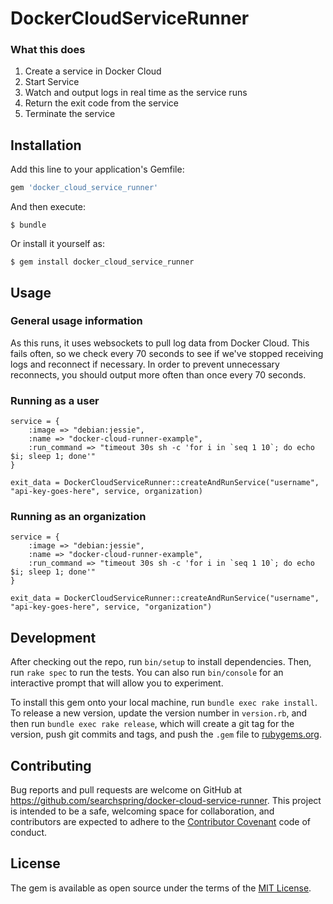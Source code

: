 # DockerCloudServiceRunner

### What this does
1. Create a service in Docker Cloud
2. Start Service
3. Watch and output logs in real time as the service runs
4. Return the exit code from the service
5. Terminate the service

## Installation

Add this line to your application's Gemfile:

```ruby
gem 'docker_cloud_service_runner'
```

And then execute:

    $ bundle

Or install it yourself as:

    $ gem install docker_cloud_service_runner

## Usage

### General usage information

As this runs, it uses websockets to pull log data from Docker Cloud.  This fails often, so we check every 70 seconds to see if we've stopped receiving logs and reconnect if necessary.  In order to prevent unnecessary reconnects, you should output more often than once every 70 seconds.

### Running as a user
```
service = {
	:image => "debian:jessie",
	:name => "docker-cloud-runner-example",
	:run_command => "timeout 30s sh -c 'for i in `seq 1 10`; do echo $i; sleep 1; done'"
}

exit_data = DockerCloudServiceRunner::createAndRunService("username", "api-key-goes-here", service, organization)

```

### Running as an organization
```
service = {
	:image => "debian:jessie",
	:name => "docker-cloud-runner-example",
	:run_command => "timeout 30s sh -c 'for i in `seq 1 10`; do echo $i; sleep 1; done'"
}

exit_data = DockerCloudServiceRunner::createAndRunService("username", "api-key-goes-here", service, "organization")
```

## Development

After checking out the repo, run `bin/setup` to install dependencies. Then, run `rake spec` to run the tests. You can also run `bin/console` for an interactive prompt that will allow you to experiment.

To install this gem onto your local machine, run `bundle exec rake install`. To release a new version, update the version number in `version.rb`, and then run `bundle exec rake release`, which will create a git tag for the version, push git commits and tags, and push the `.gem` file to [rubygems.org](https://rubygems.org).

## Contributing

Bug reports and pull requests are welcome on GitHub at https://github.com/searchspring/docker-cloud-service-runner. This project is intended to be a safe, welcoming space for collaboration, and contributors are expected to adhere to the [Contributor Covenant](http://contributor-covenant.org) code of conduct.


## License

The gem is available as open source under the terms of the [MIT License](http://opensource.org/licenses/MIT).

